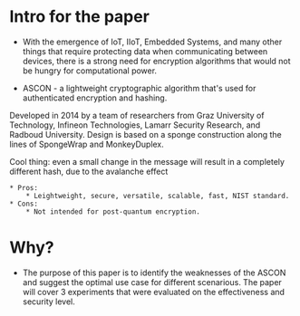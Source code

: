 # Intro for the paper

* With the emergence of IoT, IIoT, Embedded Systems, and many other things that require protecting data when communicating between devices, there is a strong need for encryption algorithms that would not be hungry for computational power. 

* ASCON - a lightweight cryptographic algorithm that's used for authenticated encryption and hashing. 

Developed in 2014 by a team of researchers from Graz University of Technology, Infineon Technologies, Lamarr Security Research, and Radboud University. Design is based on a sponge construction along the lines of SpongeWrap and MonkeyDuplex. 

Cool thing: even a small change in the message will result in a completely different hash, due to the avalanche effect

    * Pros:
        * Leightweight, secure, versatile, scalable, fast, NIST standard.
    * Cons: 
        * Not intended for post-quantum encryption. 

# Why?

* The purpose of this paper is to identify the weaknesses of the ASCON and suggest the optimal use case for different scenarious. The paper will cover 3 experiments that were evaluated on the effectiveness and security level.


